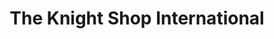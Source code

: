 ---
title: "The Knight Shop International"
url: /conwy/the-knight-shop-international/
shop: Kleidung
---